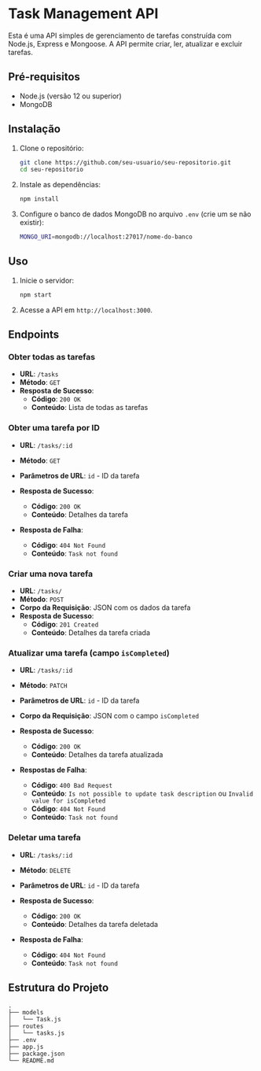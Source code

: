 # Task Management API

Esta é uma API simples de gerenciamento de tarefas construída com Node.js, Express e Mongoose. A API permite criar, ler, atualizar e excluir tarefas.

## Pré-requisitos

- Node.js (versão 12 ou superior)
- MongoDB

## Instalação

1. Clone o repositório:
    ```sh
    git clone https://github.com/seu-usuario/seu-repositorio.git
    cd seu-repositorio
    ```

2. Instale as dependências:
    ```sh
    npm install
    ```

3. Configure o banco de dados MongoDB no arquivo `.env` (crie um se não existir):
    ```sh
    MONGO_URI=mongodb://localhost:27017/nome-do-banco
    ```

## Uso

1. Inicie o servidor:
    ```sh
    npm start
    ```

2. Acesse a API em `http://localhost:3000`.

## Endpoints

### Obter todas as tarefas

- **URL**: `/tasks`
- **Método**: `GET`
- **Resposta de Sucesso**:
  - **Código**: `200 OK`
  - **Conteúdo**: Lista de todas as tarefas

### Obter uma tarefa por ID

- **URL**: `/tasks/:id`
- **Método**: `GET`
- **Parâmetros de URL**: `id` - ID da tarefa
- **Resposta de Sucesso**:
  - **Código**: `200 OK`
  - **Conteúdo**: Detalhes da tarefa

- **Resposta de Falha**:
  - **Código**: `404 Not Found`
  - **Conteúdo**: `Task not found`

### Criar uma nova tarefa

- **URL**: `/tasks/`
- **Método**: `POST`
- **Corpo da Requisição**: JSON com os dados da tarefa
- **Resposta de Sucesso**:
  - **Código**: `201 Created`
  - **Conteúdo**: Detalhes da tarefa criada

### Atualizar uma tarefa (campo `isCompleted`)

- **URL**: `/tasks/:id`
- **Método**: `PATCH`
- **Parâmetros de URL**: `id` - ID da tarefa
- **Corpo da Requisição**: JSON com o campo `isCompleted`
- **Resposta de Sucesso**:
  - **Código**: `200 OK`
  - **Conteúdo**: Detalhes da tarefa atualizada

- **Respostas de Falha**:
  - **Código**: `400 Bad Request`
  - **Conteúdo**: `Is not possible to update task description` ou `Invalid value for isCompleted`
  - **Código**: `404 Not Found`
  - **Conteúdo**: `Task not found`

### Deletar uma tarefa

- **URL**: `/tasks/:id`
- **Método**: `DELETE`
- **Parâmetros de URL**: `id` - ID da tarefa
- **Resposta de Sucesso**:
  - **Código**: `200 OK`
  - **Conteúdo**: Detalhes da tarefa deletada

- **Resposta de Falha**:
  - **Código**: `404 Not Found`
  - **Conteúdo**: `Task not found`

## Estrutura do Projeto

```plaintext
.
├── models
│   └── Task.js
├── routes
│   └── tasks.js
├── .env
├── app.js
├── package.json
└── README.md
